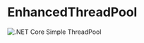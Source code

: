 # EnhancedThreadPool
![.NET Core](https://github.com/miladj/EnhancedThreadPool/workflows/.NET%20Core/badge.svg)
Simple ThreadPool
